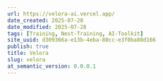 ```yaml
---
url: https://velora-ai.vercel.app/
date_created: 2025-07-28
date_modified: 2025-07-28
tags: [Training, Nest-Training, AI-Toolkit]
site_uuid: d309366a-e13b-4eba-80cc-e3f0ba88d166
publish: true
title: Velora
slug: velora
at_semantic_version: 0.0.0.1
---
```


